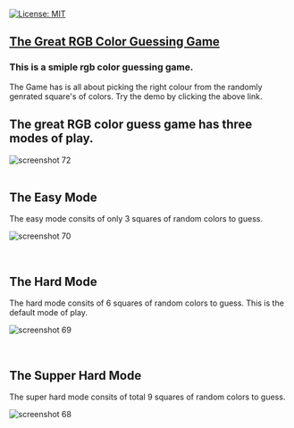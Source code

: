 [![License: MIT](https://img.shields.io/badge/License-MIT-yellow.svg)](https://opensource.org/licenses/MIT)

## [The Great RGB Color Guessing Game](https://nikhilnamal17.github.io/color-guess-game/)

### This is a smiple rgb color guessing game. 
The Game has is all about picking the right colour from the randomly genrated square's of colors. Try the demo by clicking the above link.

## The great RGB color guess game has three modes of play. 
![screenshot 72](https://user-images.githubusercontent.com/30730696/47656227-b3169d00-dbb4-11e8-9142-bc6bbe8e91e8.png)
<br>
<br>

## The Easy Mode
The easy mode consits of only 3 squares of random colors to guess.

![screenshot 70](https://user-images.githubusercontent.com/30730696/47656738-ad6d8700-dbb5-11e8-8474-a2be1ed293e2.png)

<br>

## The Hard Mode
The hard mode consits of 6 squares of random colors to guess. This is the default mode of play.

![screenshot 69](https://user-images.githubusercontent.com/30730696/47656809-e0177f80-dbb5-11e8-87f6-5b06ff1e6724.png)

<br>

## The Supper Hard Mode
The super hard mode consits of total 9 squares of random colors to guess.

![screenshot 68](https://user-images.githubusercontent.com/30730696/47656845-f1f92280-dbb5-11e8-8ee4-263e2fc10760.png)

<br>



